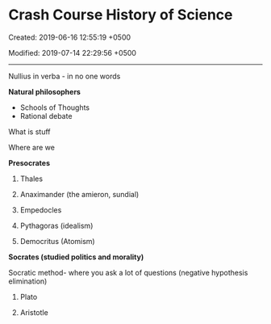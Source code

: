 # Crash Course History of Science

Created: 2019-06-16 12:55:19 +0500

Modified: 2019-07-14 22:29:56 +0500

---

Nullius in verba - in no one words



**Natural philosophers**
-   Schools of Thoughts
-   Rational debate



What is stuff

Where are we



**Presocrates**

1.  Thales

2.  Anaximander (the amieron, sundial)

3.  Empedocles

4.  Pythagoras (idealism)

5.  Democritus (Atomism)



**Socrates (studied politics and morality)**

Socratic method- where you ask a lot of questions (negative hypothesis elimination)

1.  Plato

2.  Aristotle



